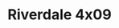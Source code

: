 ---
layout: episodios
title: "Riverdale 4x09"
url_serie_padre: 'riverdale-temporada-4'
category: 'series'
capitulo: 'yes'
anio: '2019'
prev: 'capitulo-8'
proximo: 'capitulo-10'
sandbox: allow-same-origin allow-forms
idioma: 'Latino/Subtitulado'
reproductor: 'fembed'
calidad: 'Full HD'
subtitulo: 'si'
archivo: 'riverdale4x05.vtt'
reproductores: ["https://upstream.to/embed-jkkkcfv4ekmu.html","https://upstream.to/embed-e3wv8l97kalh.html","https://www.ilovefembed.best/v/lypq8cnzzqmnr1r","https://upstream.to/embed-tl4jr1odvss9.html","https://www.ilovefembed.best/v/r6-14sepj2r42pz","https://upstream.to/embed-rgsebi96xx8n.html"]
tags:
- Drama
---